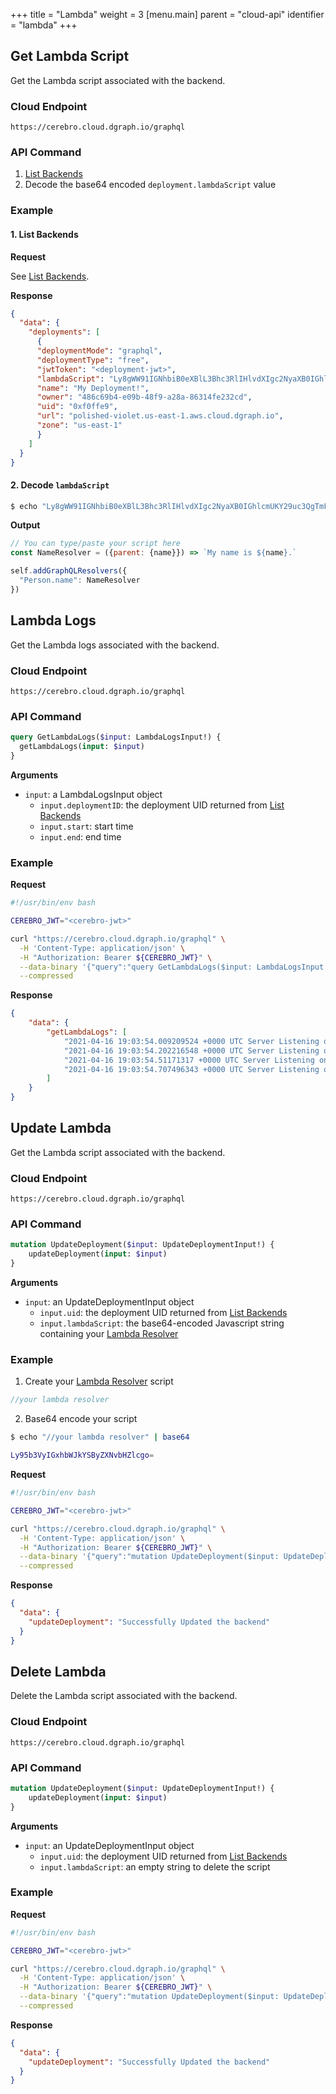 +++
title = "Lambda"
weight = 3
[menu.main]
    parent = "cloud-api"
    identifier = "lambda"
+++

## Get Lambda Script

Get the Lambda script associated with the backend.

### Cloud Endpoint

```
https://cerebro.cloud.dgraph.io/graphql
```

### API Command

1. [List Backends](/cloud-api/backend#list-backends)
2. Decode the base64 encoded `deployment.lambdaScript` value

### Example

#### 1. List Backends

**Request**

See [List Backends](/cloud-api/backend#list-backends).

**Response**

```json
{
  "data": {
    "deployments": [
      {
      "deploymentMode": "graphql",
      "deploymentType": "free",
      "jwtToken": "<deployment-jwt>",
      "lambdaScript": "Ly8gWW91IGNhbiB0eXBlL3Bhc3RlIHlvdXIgc2NyaXB0IGhlcmUKY29uc3QgTmFtZVJlc29sdmVyID0gKHtwYXJlbnQ6IHtuYW1lfX0pID0+IGBNeSBuYW1lIGlzICR7bmFtZX0uYAoKc2VsZi5hZGRHcmFwaFFMUmVzb2x2ZXJzKHsKICAgICJQZXJzb24ubmFtZSI6IE5hbWVSZXNvbHZlcgp9KQ==",
      "name": "My Deployment!",
      "owner": "486c69b4-e09b-48f9-a28a-86314fe232cd",
      "uid": "0xf0ffe9",
      "url": "polished-violet.us-east-1.aws.cloud.dgraph.io",
      "zone": "us-east-1"
      }
    ]
  }
}
```

#### 2. Decode `lambdaScript`

```bash
$ echo "Ly8gWW91IGNhbiB0eXBlL3Bhc3RlIHlvdXIgc2NyaXB0IGhlcmUKY29uc3QgTmFtZVJlc29sdmVyID0gKHtwYXJlbnQ6IHtuYW1lfX0pID0+IGBNeSBuYW1lIGlzICR7bmFtZX0uYAoKc2VsZi5hZGRHcmFwaFFMUmVzb2x2ZXJzKHsKICAgICJQZXJzb24ubmFtZSI6IE5hbWVSZXNvbHZlcgp9KQ==" | base64 -d
```

**Output**

```js
// You can type/paste your script here
const NameResolver = ({parent: {name}}) => `My name is ${name}.`

self.addGraphQLResolvers({
  "Person.name": NameResolver
})
```

## Lambda Logs

Get the Lambda logs associated with the backend.

### Cloud Endpoint

```
https://cerebro.cloud.dgraph.io/graphql
```

### API Command

```graphql
query GetLambdaLogs($input: LambdaLogsInput!) {
  getLambdaLogs(input: $input)
}
```

**Arguments**

* `input`: a LambdaLogsInput object
  * `input.deploymentID`: the deployment UID returned from [List Backends](/cloud-api/backend#list-backends)
  * `input.start`: start time
  * `input.end`: end time

### Example

**Request**

```bash
#!/usr/bin/env bash

CEREBRO_JWT="<cerebro-jwt>"

curl "https://cerebro.cloud.dgraph.io/graphql" \
  -H 'Content-Type: application/json' \
  -H "Authorization: Bearer ${CEREBRO_JWT}" \
  --data-binary '{"query":"query GetLambdaLogs($input: LambdaLogsInput!) {\n getLambdaLogs(input: $input)\n}","variables":{"input":{"deploymentID":"0xf0ffe9"}}}' \
  --compressed
```

**Response**

```json
{
	"data": {
		"getLambdaLogs": [
			"2021-04-16 19:03:54.009209524 +0000 UTC Server Listening on port 8686!",
			"2021-04-16 19:03:54.202216548 +0000 UTC Server Listening on port 8686!",
			"2021-04-16 19:03:54.51171317 +0000 UTC Server Listening on port 8686!",
			"2021-04-16 19:03:54.707496343 +0000 UTC Server Listening on port 8686!"
		]
	}
}
```

## Update Lambda

Get the Lambda script associated with the backend.

### Cloud Endpoint

```
https://cerebro.cloud.dgraph.io/graphql
```

### API Command

```graphql
mutation UpdateDeployment($input: UpdateDeploymentInput!) {
    updateDeployment(input: $input)
}
```

**Arguments**

* `input`: an UpdateDeploymentInput object
  * `input.uid`: the deployment UID returned from [List Backends](/cloud-api/backend#list-backends)
  * `input.lambdaScript`: the base64-encoded Javascript string containing your [Lambda Resolver](https://dgraph.io/docs/graphql/lambda/overview/)

### Example

1. Create your [Lambda Resolver](https://dgraph.io/docs/graphql/lambda/overview/) script

```js
//your lambda resolver
```

2. Base64 encode your script

```bash
$ echo "//your lambda resolver" | base64

Ly95b3VyIGxhbWJkYSByZXNvbHZlcgo=
```

**Request**

```bash
#!/usr/bin/env bash

CEREBRO_JWT="<cerebro-jwt>"

curl "https://cerebro.cloud.dgraph.io/graphql" \
  -H 'Content-Type: application/json' \
  -H "Authorization: Bearer ${CEREBRO_JWT}" \
  --data-binary '{"query":"mutation UpdateDeployment($input: UpdateDeploymentInput!) {\n updateDeployment(input: $input)\n}","variables":{"input":{"uid":"0xf0ffe9", "lambdaScript":"Ly95b3VyIGxhbWJkYSByZXNvbHZlcgo="}}}' \
  --compressed
```

**Response**

```json
{
  "data": {
    "updateDeployment": "Successfully Updated the backend"
  }
}
```

## Delete Lambda

Delete the Lambda script associated with the backend.

### Cloud Endpoint

```
https://cerebro.cloud.dgraph.io/graphql
```

### API Command

```graphql
mutation UpdateDeployment($input: UpdateDeploymentInput!) {
    updateDeployment(input: $input)
}
```

**Arguments**

* `input`: an UpdateDeploymentInput object
  * `input.uid`: the deployment UID returned from [List Backends](/cloud-api/backend#list-backends)
  * `input.lambdaScript`: an empty string to delete the script

### Example

**Request**

```bash
#!/usr/bin/env bash

CEREBRO_JWT="<cerebro-jwt>"

curl "https://cerebro.cloud.dgraph.io/graphql" \
  -H 'Content-Type: application/json' \
  -H "Authorization: Bearer ${CEREBRO_JWT}" \
  --data-binary '{"query":"mutation UpdateDeployment($input: UpdateDeploymentInput!) {\n updateDeployment(input: $input)\n}","variables":{"input":{"uid":"0xf0ffe9", "lambdaScript":""}}}' \
  --compressed
```

**Response**

```json
{
  "data": {
    "updateDeployment": "Successfully Updated the backend"
  }
}
```
